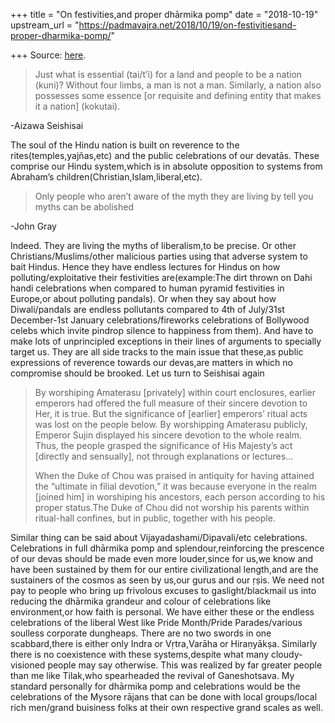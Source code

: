 +++
title = "On festivities,and proper dhārmika pomp"
date = "2018-10-19"
upstream_url = "https://padmavajra.net/2018/10/19/on-festivitiesand-proper-dharmika-pomp/"

+++
Source: [here](https://padmavajra.net/2018/10/19/on-festivitiesand-proper-dharmika-pomp/).

> Just what is essential (tai/t’i) for a land and people to be a nation
> (kuni)? Without four limbs, a man is not a man. Similarly, a nation
> also possesses some essence \[or requisite and defining entity that
> makes it a nation\] (kokutai).

-Aizawa Seishisai

The soul of the Hindu nation is built on reverence to the
rites(temples,yajñas,etc) and the public celebrations of our devatās.
These comprise our Hindu system,which is in absolute opposition to
systems from Abraham’s children(Christian,Islam,liberal,etc).

> Only people who aren’t aware of the myth they are living by tell you
> myths can be abolished

-John Gray

Indeed. They are living the myths of liberalism,to be precise. Or other
Christians/Muslims/other malicious parties using that adverse system to
bait Hindus. Hence they have endless lectures for Hindus on how
polluting/exploitative their festivities are(example:The dirt thrown on
Dahi handi celebrations when compared to human pyramid festivities in
Europe,or about polluting pandals). Or when they say about how
Diwali/pandals are endless pollutants compared to 4th of July/31st
December-1st January celebrations/fireworks celebrations of Bollywood
celebs which invite pindrop silence to happiness from them). And have to
make lots of unprincipled exceptions in their lines of arguments to
specially target us. They are all side tracks to the main issue that
these,as public expressions of reverence towards our devas,are matters
in which no compromise should be brooked. Let us turn to Seishisai again

> By worshiping Amaterasu \[privately\] within court enclosures, earlier
> emperors had offered the full measure of their sincere devotion to
> Her, it is true. But the significance of \[earlier\] emperors’ ritual
> acts was lost on the people below. By worshipping Amaterasu publicly,
> Emperor Sujin displayed his sincere devotion to the whole realm. Thus,
> the people grasped the significance of His Majesty’s act \[directly
> and sensually\], not through explanations or lectures…
>
> When the Duke of Chou was praised in antiquity for having attained the
> “ultimate in filial devotion,” it was because everyone in the realm
> \[joined him\] in worshiping his ancestors, each person according to
> his proper status.The Duke of Chou did not worship his parents within
> ritual-hall confines, but in public, together with his people.

Similar thing can be said about Vijayadashami/Dipavali/etc celebrations.
Celebrations in full dhārmika pomp and splendour,reinforcing the
prescence of our devas should be made even more louder,since for us,we
know and have been sustained by them for our entire civilizational
length,and are the sustainers of the cosmos as seen by us,our gurus and
our ṛṣis. We need not pay to people who bring up frivolous excuses to
gaslight/blackmail us into reducing the dhārmika grandeur and colour of
celebrations like environment,or how faith is personal. We have either
these or the endless celebrations of the liberal West like Pride
Month/Pride Parades/various soulless corporate dungheaps. There are no
two swords in one scabbard,there is either only Indra or Vṛtra,Varāha or
Hiraṇyākṣa. Similarly there is no coexistence with these systems,despite
what many cloudy-visioned people may say otherwise. This was realized by
far greater people than me like Tilak,who spearheaded the revival of
Ganeshotsava. My standard personally for dhārmika pomp and celebrations
would be the celebrations of the Mysore rājans that can be done with
local groups/local rich men/grand buisiness folks at their own
respective grand scales as well.


